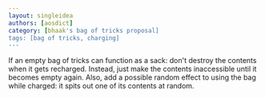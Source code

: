```yaml
---
layout: singleidea
authors: [aosdict]
category: [bhaak's bag of tricks proposal]
tags: [bag of tricks, charging]
---
```

If an empty bag of tricks can function as a sack: don't destroy the contents when it gets recharged. Instead, just make the contents inaccessible until it becomes empty again. Also, add a possible random effect to using the bag while charged: it spits out one of its contents at random.
